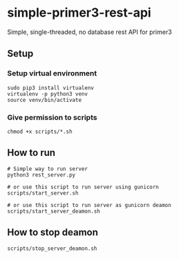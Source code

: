 # simple-primer3-rest-api
Simple, single-threaded, no database rest API for primer3

## Setup
### Setup virtual environment
```shell
sudo pip3 install virtualenv
virtualenv -p python3 venv
source venv/bin/activate
```
### Give permission to scripts
```shell
chmod +x scripts/*.sh
```

## How to run
```shell
# Simple way to run server
python3 rest_server.py

# or use this script to run server using gunicorn
scripts/start_server.sh

# or use this script to run server as gunicorn deamon
scripts/start_server_deamon.sh
```

## How to stop deamon
```shell
scripts/stop_server_deamon.sh
```
